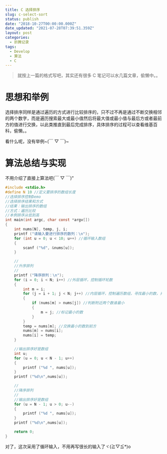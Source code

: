 ```yaml
---
title: C 选择排序
slug: c-select-sort
status: publish
date: "2018-10-27T00:00:00.000Z"
date_updated: "2021-07-28T07:39:51.359Z"
layout: post
categories:
  - 折腾记录
tags:
  - Develop
  - 算法
  - C
---
```


> 就按上一篇的格式写吧，其实还有很多 C 笔记可以水几篇文章，偷懒中。。

# 思想和举例

选择排序同样是通过遍历的方式进行比较排序的，只不过不再是通过不断交换相邻的两个数字，而是遍历搜索最大或最小值然后将最大值或最小值与最后方或者最前方的值进行交换，以此类推直到最后完成排序，具体排序的过程可以查看维基百科，偷懒。。

看什么呢，没有举例~(￣ ▽ ￣)~

# 算法总结与实现

不用介绍了直接上算法吧(￣ ▽ ￣)"

```c
#include <stdio.h>
#define N 10 //定义要排序的数组长度
//选择排序控制Demo
//选择排序结果和方式
//结果：输出排序的数组
//方式：遍历比较
//本例排序从低到高
int main(int argc, char const *argv[])
{
    int nums[N], temp, j, i;
    printf ("请输入要进行排序的数列：\n");
    for (int u = 0; u < 10; u++) //循环输入数组
    {
        scanf ("%d", &nums[u]);
    }

    //
    //升序排列
    //
    printf ("降序排列：\n");
    for (i = 0; i < N; i++) //外层循环，控制循环轮数
    {
        int m = i;
        for (j = i + 1; j < N; j++) //内层循环，控制遍历数组，寻找最小的数，并进行交换指针
        {
            if (nums[m] > nums[j]) //判断附近两个数谁最小
            {
                m = j; //标记最小的数
            }
        }
        temp = nums[m]; //交换最小的数到前方
        nums[m] = nums[i];
        nums[i] = temp;
    }

    //输出排序好是数组
    int u;
    for (u = 0; u < N - 1; u++)
    {
        printf ("%d ", nums[u]);
    }
    printf ("%d\n",nums[u]);

    //
    //降序排列
    //
    //输出排序好是数组
    for (u = N - 1; u > 0; u--)
    {
        printf ("%d ", nums[u]);
    }
    printf ("%d\n",nums[u]);

    return 0;
}
```

对了，这次采用了循环输入，不用再写很长的输入了ヾ(≧▽≦\*)o
